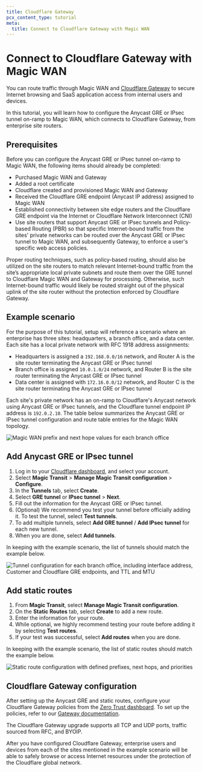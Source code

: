 ```yaml
---
title: Cloudflare Gateway
pcx_content_type: tutorial
meta:
  title: Connect to Cloudflare Gateway with Magic WAN
---
```


# Connect to Cloudflare Gateway with Magic WAN

You can route traffic through Magic WAN and [Cloudflare Gateway](/cloudflare-one/policies/filtering/) to secure Internet browsing and SaaS application access from internal users and devices.

In this tutorial, you will learn how to configure the Anycast GRE or IPsec tunnel on-ramp to Magic WAN, which connects to Cloudflare Gateway, from enterprise site routers.

## Prerequisites

Before you can configure the Anycast GRE or IPsec tunnel on-ramp to Magic WAN, the following items should already be completed:

- Purchased Magic WAN and Gateway
- Added a root certificate
- Cloudflare created and provisioned Magic WAN and Gateway
- Received the Cloudflare GRE endpoint (Anycast IP address) assigned to Magic WAN
- Established connectivity between site edge routers and the Cloudflare GRE endpoint via the Internet or Cloudflare Network Interconnect (CNI)
- Use site routers that support Anycast GRE or IPsec tunnels and Policy-based Routing (PBR) so that specific Internet-bound traffic from the sites' private networks can be routed over the Anycast GRE or IPsec tunnel to Magic WAN, and subsequently Gateway, to enforce a user's specific web access policies.

Proper routing techniques, such as policy-based routing, should also be utilized on the site routers to match relevant Internet-bound traffic from the site’s appropriate local private subnets and route them over the GRE tunnel to Cloudflare Magic WAN and Gateway for processing. Otherwise, such Internet-bound traffic would likely be routed straight out of the physical uplink of the site router without the protection enforced by Cloudflare Gateway.

## Example scenario

For the purpose of this tutorial, setup will reference a scenario where an enterprise has three sites: headquarters, a branch office, and a data center. Each site has a local private network with RFC 1918 address assignments:

- Headquarters is assigned a `192.168.0.0/16` network, and Router A is the site router terminating the Anycast GRE or IPsec tunnel
- Branch office is assigned `10.0.1.0/24` network, and Router B is the site router terminating the Anycast GRE or IPsec tunnel
- Data center is assigned with `172.16.0.0/12` network, and Router C is the site router terminating the Anycast GRE or IPsec tunnel

Each site's private network has an on-ramp to Cloudflare's Anycast network using Anycast GRE or IPsec tunnels, and the Cloudflare tunnel endpoint IP address is `192.0.2.10`. The table below summarizes the Anycast GRE or IPsec tunnel configuration and route table entries for the Magic WAN topology.

![Magic WAN prefix and next hope values for each branch office](/magic-wan/static/tunnel-config-values.png)

## Add Anycast GRE or IPsec tunnel

1. Log in to your [Cloudflare dashboard](https://dash.cloudflare.com), and select your account.
2. Select **Magic Transit** > **Manage Magic Transit configuration** > **Configure**.
3. In the **Tunnels** tab, select **Create**.
4. Select **GRE tunnel** or **IPsec tunnel** > **Next**.
5. Fill out the information for the Anycast GRE or IPsec tunnel.
6. (Optional) We recommend you test your tunnel before officially adding it. To test the tunnel, select **Test tunnels**.
7. To add multiple tunnels, select **Add GRE tunnel** / **Add IPsec tunnel** for each new tunnel.
8. When you are done, select **Add tunnels**.

In keeping with the example scenario, the list of tunnels should match the example below.

![Tunnel configuration for each branch office, including interface address, Customer and Cloudflare GRE endpoints, and TTL and MTU](/magic-wan/static/gre-tunnel-values.png)

## Add static routes

1.  From **Magic Transit**, select **Manage Magic Transit configuration**.
2.  On the **Static Routes** tab, select **Create** to add a new route.
3.  Enter the information for your route.
4.  While optional, we highly recommend testing your route before adding it by selecting **Test routes**.
5.  If your test was successful, select **Add routes** when you are done.

In keeping with the example scenario, the list of static routes should match the example below.

![Static route configuration with defined prefixes, next hops, and priorities](/magic-wan/static/static-route-values.png)

## Cloudflare Gateway configuration

After setting up the Anycast GRE and static routes, configure your Cloudflare Gateway policies from the [Zero Trust dashboard](https://one.dash.cloudflare.com/). To set up the policies, refer to our [Gateway documentation](/cloudflare-one/policies/filtering/).

The Cloudflare Gateway upgrade supports all TCP and UDP ports, traffic sourced from RFC, and BYOIP.

After you have configured Cloudflare Gateway, enterprise users and devices from each of the sites mentioned in the example scenario will be able to safely browse or access Internet resources under the protection of the Cloudflare global network.

